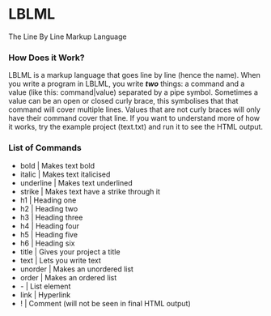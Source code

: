 # LBLML
The Line By Line Markup Language

### How Does it Work?
LBLML is a markup language that goes line by line (hence the name).
When you write a program in LBLML, you write ***two*** things: a command and
a value (like this: command|value) separated by a pipe symbol. Sometimes a value 
can be an open or closed curly brace, this symbolises that that command will cover multiple
lines. Values that are not curly braces will only have their command cover
that line. If you want to understand more of how it works, try the example
project (text.txt) and run it to see the HTML output.

### List of Commands
- bold | Makes text bold
- italic | Makes text italicised
- underline | Makes text underlined
- strike | Makes text have a strike through it
- h1 | Heading one
- h2 | Heading two
- h3 | Heading three
- h4 | Heading four
- h5 | Heading five
- h6 | Heading six
- title | Gives your project a title
- text | Lets you write text
- unorder | Makes an unordered list
- order | Makes an ordered list
- \- | List element
- link | Hyperlink
- ! | Comment (will not be seen in final HTML output)
